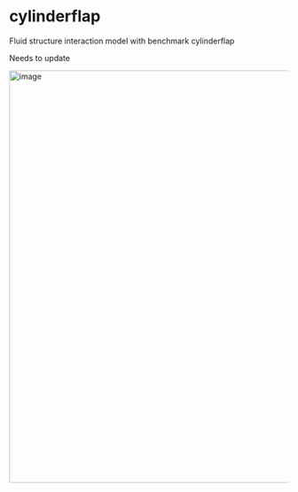 # cylinderflap
Fluid structure interaction model with benchmark cylinderflap 

Needs to update

<img width="744" alt="image" src="https://github.com/user-attachments/assets/e701a16e-5ee3-442b-8827-716d88f92d1e">
